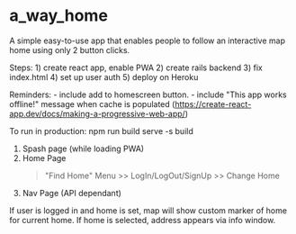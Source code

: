 # a_way_home
A simple easy-to-use app that enables  people to follow an interactive map home using only 2 button clicks. 

Steps: 1) create react app, enable PWA 2) create rails backend 3) fix index.html 4) set up user auth 5) deploy on Heroku  

Reminders: 
    - include add to homescreen button.
    - include "This app works offline!" message when cache is populated
        (https://create-react-app.dev/docs/making-a-progressive-web-app/)

To run in production:
    npm run build
    serve -s build

1) Spash page (while loading PWA)
2) Home Page
    > "Find Home"
    > Menu
        >> LogIn/LogOut/SignUp
        >> Change Home
3) Nav Page (API dependant)

If user is logged in and home is set, map will show custom marker of home for 
current home. If home is selected, address appears via info window.
    